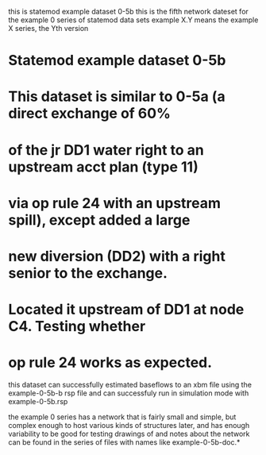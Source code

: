 this is statemod example dataset 0-5b
this is the fifth network dateset for the example 0 series
  of statemod data sets
example X.Y means the example X series, the Yth version

# Statemod example dataset 0-5b
# This dataset is similar to 0-5a (a direct exchange of 60%
# of the jr DD1 water right to an upstream acct plan (type 11)
# via op rule 24 with an upstream spill), except added a large
# new diversion (DD2) with a right senior to the exchange.
# Located it upstream of DD1 at node C4. Testing whether
# op rule 24 works as expected.

this dataset can successfully estimated baseflows to an xbm file
using the example-0-5b-b rsp file
and can successfuly run in simulation mode with example-0-5b.rsp

the example 0 series has a network that is fairly small and simple,
  but complex enough to host various kinds of structures later,
  and has enough variability to be good for testing
drawings of and notes about the network can be found in the series
  of files with names like example-0-5b-doc.*
